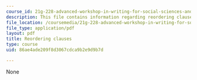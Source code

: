 ```yaml
---
course_id: 21g-228-advanced-workshop-in-writing-for-social-sciences-and-architecture-els-spring-2007
description: This file contains information regarding reordering clauses.
file_location: /coursemedia/21g-228-advanced-workshop-in-writing-for-social-sciences-and-architecture-els-spring-2007/86ae4ade209f8d3067cdca9b2e9d9b7d_MIT21G.228S07_modifiers.pdf
file_type: application/pdf
layout: pdf
title: Reordering clauses
type: course
uid: 86ae4ade209f8d3067cdca9b2e9d9b7d

---
```

None
